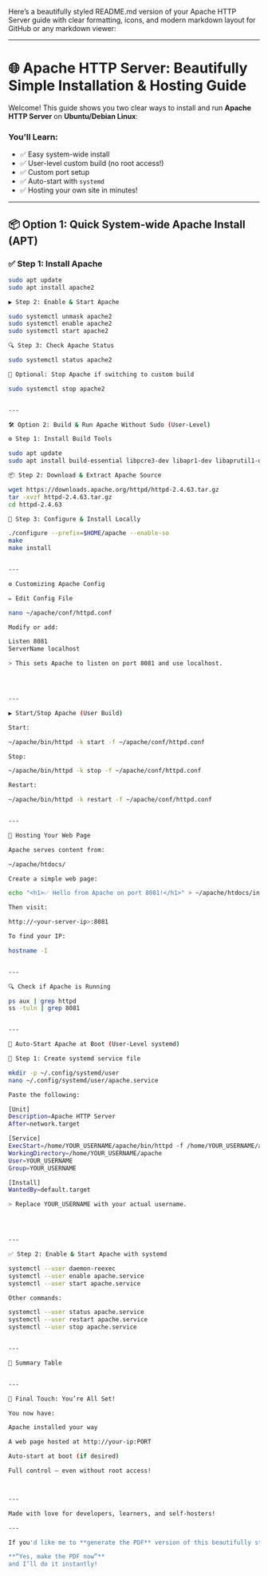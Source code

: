 Here’s a beautifully styled README.md version of your Apache HTTP Server guide with clear formatting, icons, and modern markdown layout for GitHub or any markdown viewer:


---

# 🌐 Apache HTTP Server: Beautifully Simple Installation & Hosting Guide

Welcome! This guide shows you two clear ways to install and run **Apache HTTP Server** on **Ubuntu/Debian Linux**:

### You’ll Learn:
- ✅ Easy system-wide install
- ✅ User-level custom build (no root access!)
- ✅ Custom port setup
- ✅ Auto-start with `systemd`
- ✅ Hosting your own site in minutes!

---

## 📦 Option 1: Quick System-wide Apache Install (APT)

### ✅ Step 1: Install Apache

```bash
sudo apt update
sudo apt install apache2

▶️ Step 2: Enable & Start Apache

sudo systemctl unmask apache2
sudo systemctl enable apache2
sudo systemctl start apache2

🔍 Step 3: Check Apache Status

sudo systemctl status apache2

🛑 Optional: Stop Apache if switching to custom build

sudo systemctl stop apache2


---

🛠️ Option 2: Build & Run Apache Without Sudo (User-Level)

⚙️ Step 1: Install Build Tools

sudo apt update
sudo apt install build-essential libpcre3-dev libapr1-dev libaprutil1-dev libssl-dev

📦 Step 2: Download & Extract Apache Source

wget https://downloads.apache.org/httpd/httpd-2.4.63.tar.gz
tar -xvzf httpd-2.4.63.tar.gz
cd httpd-2.4.63

🔨 Step 3: Configure & Install Locally

./configure --prefix=$HOME/apache --enable-so
make
make install


---

⚙️ Customizing Apache Config

✏️ Edit Config File

nano ~/apache/conf/httpd.conf

Modify or add:

Listen 8081
ServerName localhost

> This sets Apache to listen on port 8081 and use localhost.




---

▶️ Start/Stop Apache (User Build)

Start:

~/apache/bin/httpd -k start -f ~/apache/conf/httpd.conf

Stop:

~/apache/bin/httpd -k stop -f ~/apache/conf/httpd.conf

Restart:

~/apache/bin/httpd -k restart -f ~/apache/conf/httpd.conf


---

🧾 Hosting Your Web Page

Apache serves content from:

~/apache/htdocs/

Create a simple web page:

echo "<h1>✅ Hello from Apache on port 8081!</h1>" > ~/apache/htdocs/index.html

Then visit:

http://<your-server-ip>:8081

To find your IP:

hostname -I


---

🔍 Check if Apache is Running

ps aux | grep httpd
ss -tuln | grep 8081


---

🔁 Auto-Start Apache at Boot (User-Level systemd)

🧱 Step 1: Create systemd service file

mkdir -p ~/.config/systemd/user
nano ~/.config/systemd/user/apache.service

Paste the following:

[Unit]
Description=Apache HTTP Server
After=network.target

[Service]
ExecStart=/home/YOUR_USERNAME/apache/bin/httpd -f /home/YOUR_USERNAME/apache/conf/httpd.conf
WorkingDirectory=/home/YOUR_USERNAME/apache
User=YOUR_USERNAME
Group=YOUR_USERNAME

[Install]
WantedBy=default.target

> Replace YOUR_USERNAME with your actual username.




---

✅ Step 2: Enable & Start Apache with systemd

systemctl --user daemon-reexec
systemctl --user enable apache.service
systemctl --user start apache.service

Other commands:

systemctl --user status apache.service
systemctl --user restart apache.service
systemctl --user stop apache.service


---

🧠 Summary Table


---

🎉 Final Touch: You’re All Set!

You now have:

Apache installed your way

A web page hosted at http://your-ip:PORT

Auto-start at boot (if desired)

Full control — even without root access!



---

Made with love for developers, learners, and self-hosters!

---

If you'd like me to **generate the PDF** version of this beautifully styled README now, just say:

**“Yes, make the PDF now”**  
and I’ll do it instantly!

